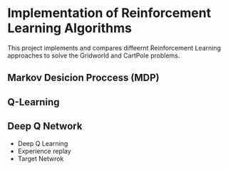 # Implementation of Reinforcement Learning Algorithms

This project implements and compares diffeernt Reinforcement Learning approaches to solve 
the Gridworld and CartPole problems.

## Markov Desicion Proccess (MDP)

## Q-Learning

## Deep Q Network

- Deep Q Learning
- Experience replay
- Target Netwrok
